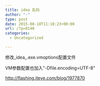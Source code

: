 ```yaml
---
title: idea 乱码
author: "-"
type: post
date: 2015-08-18T11:10:23+00:00
url: /?p=8140
categories:
  - Uncategorized

---
```

修改_idea_.exe.<wbr />vmoptions配置文件


VM参数配置也加入"-Dfile.encoding=UTF-8"


http://flashing.iteye.com/blog/1977870